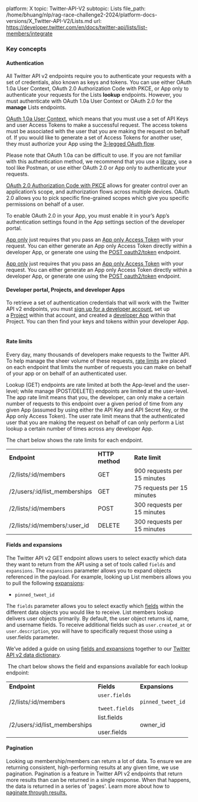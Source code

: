 platform: X
topic: Twitter-API-V2
subtopic: Lists
file_path: /home/bhuang/nlp/rag-race-challenge2-2024/platform-docs-versions/X_Twitter-API-V2/Lists.md
url: https://developer.twitter.com/en/docs/twitter-api/lists/list-members/integrate


### Key concepts

#### Authentication

All Twitter API v2 endpoints require you to authenticate your requests with a set of credentials, also known as keys and tokens. You can use either OAuth 1.0a User Context, OAuth 2.0 Authorization Code with PKCE, or App only to authenticate your requests for the Lists **lookup** endpoints. However, you must authenticate with OAuth 1.0a User Context or OAuth 2.0 for the **manage** Lists endpoints. 

[OAuth 1.0a User Context](https://developer.twitter.com/en/docs/authentication/oauth-1-0a), which means that you must use a set of API Keys and user Access Tokens to make a successful request. The access tokens must be associated with the user that you are making the request on behalf of. If you would like to generate a set of Access Tokens for another user, they must authorize your App using the [3-legged OAuth flow](https://developer.twitter.com/en/docs/authentication/oauth-1-0a/obtaining-user-access-tokens).

Please note that OAuth 1.0a can be difficult to use. If you are not familiar with this authentication method, we recommend that you use a [library](https://developer.twitter.com/content/en/docs/twitter-api/tools-and-libraries), use a tool like Postman, or use either OAuth 2.0 or App only to authenticate your requests.

[OAuth 2.0 Authorization Code with PKCE](https://developer.twitter.com/en/docs/authentication/oauth-2-0/authorization-code) allows for greater control over an application’s scope, and authorization flows across multiple devices. OAuth 2.0 allows you to pick specific fine-grained scopes which give you specific permissions on behalf of a user. 

To enable OAuth 2.0 in your App, you must enable it in your’s App’s authentication settings found in the App settings section of the developer portal.

[App only](https://developer.twitter.com/en/docs/authentication/oauth-2-0) just requires that you pass an [App only Access Token](https://developer.twitter.com/en/docs/authentication/oauth-2-0/bearer-tokens) with your request. You can either generate an App only Access Token directly within a developer App, or generate one using the [POST oauth2/token](https://developer.twitter.com/en/docs/authentication/api-reference/token) endpoint.

[App only](https://developer.twitter.com/en/docs/authentication/oauth-2-0) just requires that you pass an [App only Access Token](https://developer.twitter.com/en/docs/authentication/oauth-2-0/bearer-tokens) with your request. You can either generate an App only Access Token directly within a developer App, or generate one using the [POST oauth2/token](https://developer.twitter.com/en/docs/authentication/api-reference/token) endpoint.

#### Developer portal, Projects, and developer Apps

To retrieve a set of authentication credentials that will work with the Twitter API v2 endpoints, you must [sign up for a developer account](https://developer.twitter.com/en/portal/petition/essential/basic-info), set up a [Project](https://developer.twitter.com/en/docs/projects) within that account, and created a [developer App](https://developer.twitter.com/en/docs/apps) within that Project. You can then find your keys and tokens within your developer App.  
 

#### Rate limits

Every day, many thousands of developers make requests to the Twitter API. To help manage the sheer volume of these requests, [rate limits](https://developer.twitter.com/content/developer-twitter/en/docs/twitter-api/rate-limits) are placed on each endpoint that limits the number of requests you can make on behalf of your app or on behalf of an authenticated user. 

Lookup (GET) endpoints are rate limited at both the App-level and the user-level; while manage (POST/DELETE) endpoints are limited at the user-level. The app rate limit means that you, the developer, can only make a certain number of requests to this endpoint over a given period of time from any given App (assumed by using either the API Key and API Secret Key, or the App only Access Token). The user rate limit means that the authenticated user that you are making the request on behalf of can only perform a List lookup a certain number of times across any developer App.

The chart below shows the rate limits for each endpoint.

|     |     |     |
| --- | --- | --- |
| **Endpoint** | **HTTP method** | **Rate limit** |
| /2/lists/:id/members | GET | 900 requests per 15 minutes |
| /2/users/:id/list\_memberships | GET | 75 requests per 15 minutes |
| /2/lists/:id/members | POST | 300 requests per 15 minutes |
| /2/lists/:id/members/:user\_id | DELETE | 300 requests per 15 minutes |

#### Fields and expansions

The Twitter API v2 GET endpoint allows users to select exactly which data they want to return from the API using a set of tools called `fields` and `expansions`. The `expansions` parameter allows you to expand objects referenced in the payload. For example, looking up List members allows you to pull the following [expansions](https://developer.twitter.com/en/docs/twitter-api/expansions):

* `pinned_tweet_id`
    

The `fields` parameter allows you to select exactly which [fields](https://developer.twitter.com/en/docs/twitter-api/fields) within the different data objects you would like to receive. List members lookup delivers user objects primarily. By default, the user object returns id, name, and username fields. To receive additional fields such as `user.created_at` or `user.description`, you will have to specifically request those using a user.fields parameter. 

We’ve added a guide on using [fields and expansions](https://developer.twitter.com/en/docs/twitter-api/data-dictionary/using-fields-and-expansions) together to our [Twitter API v2 data dictionary](https://developer.twitter.com/en/docs/twitter-api/data-dictionary/introduction).

 The chart below shows the field and expansions available for each lookup endpoint:

|     |     |     |
| --- | --- | --- |
| **Endpoint** | **Fields** | **Expansions** |
| /2/lists/:id/members | `user.fields`<br><br>`tweet.fields` | `pinned_tweet_id` |
| /2/users/:id/list\_memberships | list.fields<br><br>user.fields | owner\_id |

#### Pagination

Looking up membership/members can return a lot of data. To ensure we are returning consistent, high-performing results at any given time, we use pagination. Pagination is a feature in Twitter API v2 endpoints that return more results than can be returned in a single response. When that happens, the data is returned in a series of 'pages'. Learn more about how to [paginate through results.](https://developer.twitter.com/content/developer-twitter/en/docs/twitter-api/pagination)